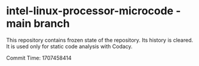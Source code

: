 # intel-linux-processor-microcode - main branch

This repository contains frozen state of the repository.
Its history is cleared. It is used only for static code
analysis with Codacy.

Commit Time: 1707458414
